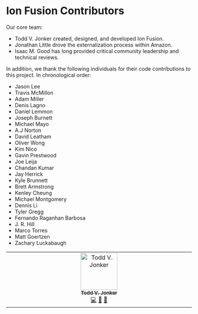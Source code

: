 # Ion Fusion Contributors

Our core team:

* Todd V. Jonker created, designed, and developed Ion Fusion.
* Jonathan Little drove the externalization process within Amazon.
* Isaac M. Good has long provided critical community leadership and technical reviews.

In addition, we thank the following individuals for their code contributions to this project. In 
chronological order:

* Jason Lee
* Travis McMillon
* Adam Miller
* Denis Lagno
* Daniel Lemmon
* Joseph Burnett
* Michael Mayo
* A.J Norton
* David Leatham
* Oliver Wong
* Kim Nico
* Gavin Prestwood
* Joe Leija
* Chandan Kumar
* Jay Herrick
* Kyle Brunnett
* Brett Armstrong
* Kenley Cheung
* Michael Montgomery
* Dennis Li
* Tyler Gregg
* Fernando Raganhan Barbosa
* J. R. Hill
* Marco Torres
* Matt Goertzen
* Zachary Luckabaugh

<!-- ALL-CONTRIBUTORS-LIST:START - Do not remove or modify this section -->
<!-- prettier-ignore-start -->
<!-- markdownlint-disable -->
<table>
  <tbody>
    <tr>
      <td align="center" valign="top" width="14.28%"><a href="https://github.com/toddjonker"><img src="https://avatars.githubusercontent.com/u/2058215?v=4?s=100" width="100px;" alt="Todd V. Jonker"/><br /><sub><b>Todd V. Jonker</b></sub></a><br /><a href="#code-toddjonker" title="Code">💻</a> <a href="#doc-toddjonker" title="Documentation">📖</a> <a href="#design-toddjonker" title="Design">🎨</a></td>
    </tr>
  </tbody>
</table>

<!-- markdownlint-restore -->
<!-- prettier-ignore-end -->

<!-- ALL-CONTRIBUTORS-LIST:END -->
